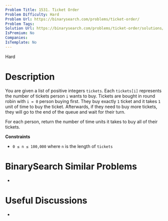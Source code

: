 ```yaml
---
Problem Title: 1531. Ticket Order
Problem Difficulty: Hard
Problem Url: https://binarysearch.com/problems/ticket-order/
Problem Tags: 
Solution Url: https://binarysearch.com/problems/ticket-order/solutions/
IsPremium: No
Companies: 
IsTemplate: No
---
```


<span style="color: ;">Hard</span>

# Description

You are given a list of positive integers `tickets`. Each `tickets[i]` represents the number of tickets person `i` wants to buy. Tickets are bought in round robin with `i = 0` person buying first. They buy exactly `1` ticket and it takes `1` unit of time to buy the ticket. Afterwards, if they need to buy more tickets, they will go to the end of the queue and wait for their turn.

For each person, return the number of time units it takes to buy all of their tickets.

**Constraints**
- `0 ≤ n ≤ 100,000` where `n` is the length of `tickets`

# BinarySearch Similar Problems

- []()

# Useful Discussions

- []()

